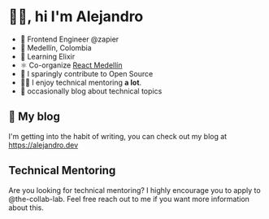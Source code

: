 # 👋🏼, hi I'm Alejandro

- 💼 Frontend Engineer @zapier
- 🏡 Medellín, Colombia
- 🌱 Learning Elixir
- ⚛️ Co-organize [React Medellín](https://meetup.com/react-medellin)
- 🤝 I sparingly contribute to Open Source
- 👨‍🏫 I enjoy technical mentoring **a lot**.
- 📝 occasionally blog about technical topics

## 📝 My blog

I'm getting into the habit of writing, you can check out my blog at https://alejandro.dev

## Technical Mentoring

Are you looking for technical mentoring? I highly encourage you to apply to @the-collab-lab. Feel free reach out to me if you want more information about this.

